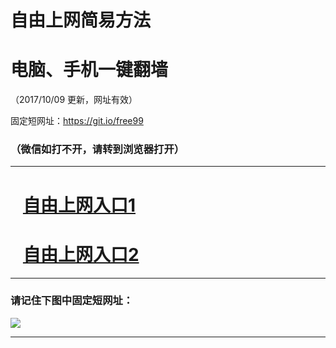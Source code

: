 ﻿# 自由上网简易方法

# 电脑、手机一键翻墙

（2017/10/09 更新，网址有效）

固定短网址：https://git.io/free99

### （微信如打不开，请转到浏览器打开）


***





# &nbsp;&nbsp; <a href="http://ft3178822383.fwq-tz-1001.info/fwqtz01.html?t=100900115410 " target="_blank">自由上网入口1</a>
# &nbsp;&nbsp; <a href="http://ft3137718892.fwq-tz-1002.info/fwqtz02.html?t=10090016189 " target="_blank">自由上网入口2</a>
***

### 请记住下图中固定短网址：

<img src="https://s3-us-west-2.amazonaws.com/fwq-1001/yjfq-20170905okok.png" /> 


***

